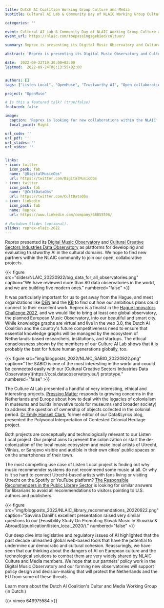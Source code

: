 ```yaml
---
title: Dutch AI Coalition Working Group Culture and Media
subtitle: Cultural AI Lab & Community Day of NLAIC Working Group Culture and Media

categories: ""

event: Cultural AI Lab & Community Day of NLAIC Working Group Culture and Media
event_url: https://nlaic.com/toepassingsgebied/cultuur/

summary: Reprex is presenting its Digital Music Observatory and Cultural Creative Sectors Industries Data Observatory as platforms for developing and evaluating trustworthy AI in the cultural domains. We hope to find new partners within the NLAIC community to join our open, collaborative projects.

abstract: 'Reprex is presenting its Digital Music Observatory and Cultural Creative Sectors Industries Data Observatory as platforms for developing and evaluating trustworthy AI in the cultural domains. We hope to find new partners within the NLAIC community to join our open, collaborative projects.'

date:  2022-09-22T19:30:00+02:00
lastmod:  2022-09-24T08:13:55+02:00


authors: []
tags: ["Listen Local", "OpenMuse", "Trustworthy AI", "Open collaboration", "Utrecht"]

project: "OpenMuse"

# Is this a featured talk? (true/false)
featured: false

image:
  caption: 'Reprex is looking for new collaborations within the NLAIC'
  focal_point: Right

url_code: ''
url_pdf: ''
url_slides: ''
url_video: ''


links:
- icon: twitter
  icon_pack: fab
  name: "@DigitalMusicObs"
  url: https://twitter.com/DigitalMusicObs
- icon: twitter
  icon_pack: fab
  name: "@CultDataObs"
  url: https://twitter.com/CultDataObs
- icon: linkedin
  icon_pack: fab
  name: Reprex
  url: https://www.linkedin.com/company/68855596/
  
# Markdown Slides (optional).
slides: reprex-nlaic-2022
---
```


Reprex presented its [Digital Music Observatory](https://music.dataobservatory.eu/) and [Cultural Creative Sectors Industries Data Observatory](https://ccsi.dataobservatory.eu/) as platforms for developing and evaluating trustworthy AI in the cultural domains. We hope to find new partners within the NLAIC community to join our open, collaborative projects.

<td style="text-align: center;">{{< figure src="slides/NLAIC_20220922/big_data_for_all_observatories.png" caption="We have reviewed more than 80 data observatories in the world, and we are building five modern ones." numbered="false" >}}</td>

It was particularly important for us to get away from the Hague, and meet organizations like [DEN](https://www.den.nl/over-ons/english) and the [KB](https://www.kb.nl/) to find out how our ambitious plans could connect to their excellent work. Reprex is a finalist in the [Hague Innovators Challenge 2022](/talk/impactcity-startup-support-xl/), and we would like to bring at least one global observatory, the planned European Music Observatory, into our beautiful and smart city. While knowledge graphs are virtual and live in the web 3.0, the Dutch AI Coalition and the country's future competitiveness need to ensure that essential knowledge graphs will be managed by the ecosystem of Netherlands-based researchers, institutions, and startups. The ethical consciousness shown by the members of our Culture AI Lab shows that it is probably the best for future human generations globally, too.


<td style="text-align: center;">{{< figure src="img/blogposts_2022/NLAIC_SABIO_20220922.png" caption="The SABIO is one of the most interesting in the world and couuld be connected easily with our [Cultural Creative Sectors Industries Data Observatory](https://ccsi.dataobservatory.eu/) prototype." numbered="false" >}}</td>

The Culture AI Lab presented a handful of very interesting, ethical and interesting projects. [Pressing Matter](https://pressingmatter.nl/) responds to growing concerns in the Netherlands and Europe about how to deal with the legacies of colonialism in museums and builds innovative tools for museums (and broader society) to address the question of ownership of objects collected in the colonial period. [Dr Emily Hansell Clark](https://picch-project.org/Emily-1), former editor of our Data&Lyrics blog, presented the Polyvocal Interpretation of Contested Colonial Heritage project.

Both projects are conceptually and technologically relevant to our Listen Local project. Our project aims to prevent the colonization or start the de-colonization of the local music ecosystem and make local artists of Utrecht, Vilnius, or Sarajevo visible and audible in their own cities' public spaces or on the smartphones of their town.

The most compelling use case of Listen Local project is finding out why music recommender systems do not recommend some music at all. Or why is it so hard to connect Utrecht-based artists with fans living or visiting Utrecht on the Spotify or YouTube platform? [The Responsible Recommenders in the Public Library Sector](https://dl.acm.org/doi/abs/10.1145/3514094.3539536) is looking for similar answers for librarians to avoid all recommendations to visitors pointing to U.S. authors and publishers.

<td style="text-align: center;">{{< figure src="img/blogposts_2022/NLAIC_library_recommendations_20220922.png" caption="Savvina Daniil's excellent presentation raised very similar questions to our [Feasibility Study On Promoting Slovak Music In Slovakia & Abroad](/publication/listen_local_2020/)." numbered="false" >}}</td>

Our deep dive into legislative and regulatory issues of AI highlighted that the past decade unleashed global web-based tools that have the potential to undermine our democratic and cultural cohesion. Reassuringly, we have seen that our thinking about the dangers of AI on European culture and the technological solutions to combat them are very widely shared by NLAIC Culture and Media members. We hope that our partners'  policy work in the Digital Music Observatory and our forming new observatories will support policy design and decision-making that will protect the Netherlands and the EU from some of these threats. 



Learn more about the Dutch AI Coalition's Cultur and Media Working Group (in Dutch:)

{{< vimeo 649975584 >}}
